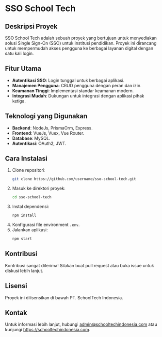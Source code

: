 # SSO School Tech

## Deskripsi Proyek
SSO School Tech adalah sebuah proyek yang bertujuan untuk menyediakan solusi Single Sign-On (SSO) untuk institusi pendidikan. Proyek ini dirancang untuk mempermudah akses pengguna ke berbagai layanan digital dengan satu kali login.

## Fitur Utama
- **Autentikasi SSO**: Login tunggal untuk berbagai aplikasi.
- **Manajemen Pengguna**: CRUD pengguna dengan peran dan izin.
- **Keamanan Tinggi**: Implementasi standar keamanan modern.
- **Integrasi Mudah**: Dukungan untuk integrasi dengan aplikasi pihak ketiga.

## Teknologi yang Digunakan
- **Backend**: NodeJs, PrismaOrm, Express.
- **Frontend**: VueJs, Vuex, Vue Router.
- **Database**: MySQL.
- **Autentikasi**: OAuth2, JWT.

## Cara Instalasi
1. Clone repositori:
    ```bash
    git clone https://github.com/username/sso-school-tech.git
    ```
2. Masuk ke direktori proyek:
    ```bash
    cd sso-school-tech
    ```
3. Instal dependensi:
    ```bash
    npm install
    ```
4. Konfigurasi file environment `.env`.
5. Jalankan aplikasi:
    ```bash
    npm start
    ```

## Kontribusi
Kontribusi sangat diterima! Silakan buat pull request atau buka issue untuk diskusi lebih lanjut.

## Lisensi
Proyek ini dilisensikan di bawah PT. SchoolTech Indonesia.

## Kontak
Untuk informasi lebih lanjut, hubungi admin@schooltechindonesia.com atau kunjungi https://schooltechindonesia.com.
```